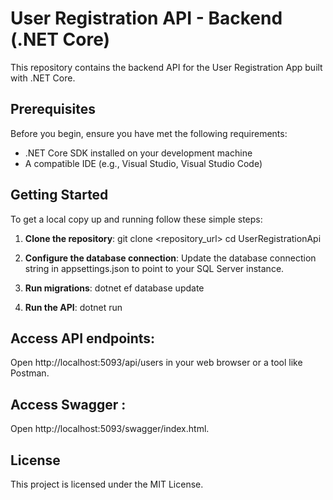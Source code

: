 
# User Registration API - Backend (.NET Core)

This repository contains the backend API for the User Registration App built with .NET Core.

## Prerequisites

Before you begin, ensure you have met the following requirements:
- .NET Core SDK installed on your development machine
- A compatible IDE (e.g., Visual Studio, Visual Studio Code)

## Getting Started

To get a local copy up and running follow these simple steps:

1. **Clone the repository**:
   git clone <repository_url>
   cd UserRegistrationApi
   
2. **Configure the database connection**:
   Update the database connection string in appsettings.json to point to your SQL Server instance.

3. **Run migrations**:
   dotnet ef database update
   
5. **Run the API**:
   dotnet run

## Access API endpoints:
Open http://localhost:5093/api/users in your web browser or a tool like Postman.

## Access Swagger :
Open http://localhost:5093/swagger/index.html.

## License
This project is licensed under the MIT License.
